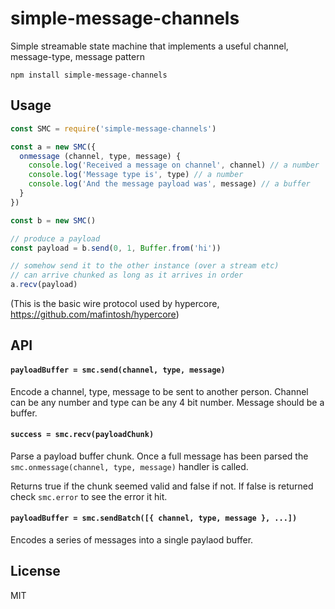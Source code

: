 # simple-message-channels

Simple streamable state machine that implements a useful channel, message-type, message pattern

```
npm install simple-message-channels
```

## Usage

``` js
const SMC = require('simple-message-channels')

const a = new SMC({
  onmessage (channel, type, message) {
    console.log('Received a message on channel', channel) // a number
    console.log('Message type is', type) // a number
    console.log('And the message payload was', message) // a buffer
  }
})

const b = new SMC()

// produce a payload
const payload = b.send(0, 1, Buffer.from('hi'))

// somehow send it to the other instance (over a stream etc)
// can arrive chunked as long as it arrives in order
a.recv(payload)
```

(This is the basic wire protocol used by hypercore, https://github.com/mafintosh/hypercore)

## API

#### `payloadBuffer = smc.send(channel, type, message)`

Encode a channel, type, message to be sent to another person.
Channel can be any number and type can be any 4 bit number.
Message should be a buffer.

#### `success = smc.recv(payloadChunk)`

Parse a payload buffer chunk. Once a full message has been parsed
the `smc.onmessage(channel, type, message)` handler is called.

Returns true if the chunk seemed valid and false if not.
If false is returned check `smc.error` to see the error it hit.

#### `payloadBuffer = smc.sendBatch([{ channel, type, message }, ...])`

Encodes a series of messages into a single paylaod buffer.

## License

MIT
